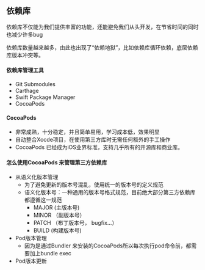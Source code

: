 ## 依赖库

依赖库不仅能为我们提供丰富的功能，还能避免我们从头开发，在节省时间的同时也减少许多bug

依赖库数量越来越多，由此也出现了“依赖地狱”，比如依赖库循环依赖，底层依赖库版本冲突等。



#### 依赖库管理工具

- Git Submodules
- Carthage
- Swift Package Manager
- CocoaPods



#### CocoaPods

- 非常成熟，十分稳定，并且简单易用，学习成本低，效果明显
- 自动整合Xocde项目，在使用第三方库时无需任何额外的手工操作
- CocoaPods 已经成为iOS业界标准，支持几乎所有的开源库和商业库。



#### 怎么使用CocoaPods 来管理第三方依赖库

- 从语义化版本管理
  - 为了避免更新的版本号混乱，使用统一的版本号的定义规范
  - 语义化版本号：一种通用的版本号格式规范，目前绝大部分第三方依赖库都遵循这一规范
    - MAJOR (主版本号)
    - MINOR （副版本号）
    - PATCH  （布丁版本号， bugfix...）
    - BUILD (构建版本号)
- Pod版本管理
  - 因为是通过Bundler 来安装的CocoaPods所以每次执行pod命令前，都需要加上bundle exec
- Pod版本更新



